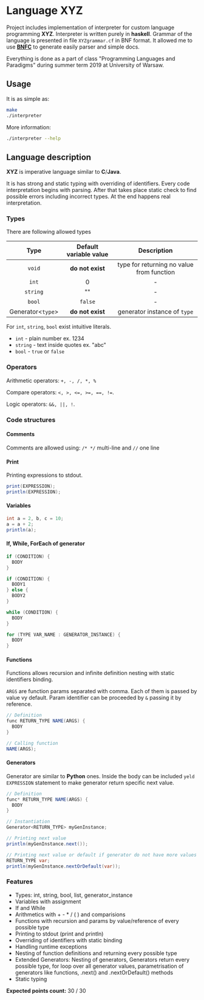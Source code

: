 # Language XYZ

Project includes implementation of interpreter for custom language programming **XYZ**.
Interpreter is written purely in **haskell**.
Grammar of the language is presented in file `XYZgrammar.cf` in BNF format.
It allowed me to use [**BNFC**](https://bnfc.digitalgrammars.com/) to generate easily parser and simple docs.

Everything is done as a part of class "Programming Languages and Paradigms" during summer term 2019
at University of Warsaw.

## Usage

It is as simple as:
```bash
make
./interpreter
```

More information:
```bash
./interpreter --help
```

## Language description

**XYZ** is imperative language similar to **C**/**Java**.

It is has strong and static typing with overriding of identifiers.
Every code interpretation begins with parsing.
After that takes place static check to find possible errors including incorrect types.
At the end happens real interpretation.

### Types
There are following allowed types

| Type | Default variable value | Description |
| :--: | :--------------------: | :---------: |
| `void` | **do not exist** | type for returning no value from function |
| `int` | 0 | - |
| `string` | "" | - |
| `bool` | `false` | - |
| Generator<`type`> | **do not exist** | generator instance of `type` |

For `int`, `string`, `bool` exist intuitive literals.
- `int` - plain number ex. 1234
- `string` - text inside quotes ex. "abc"
- `bool` - `true` or `false`

### Operators

Arithmetic operators: `+, -, /, *, %`

Compare operators: `<, >, <=, >=, ==, !=`.

Logic operators: `&&, ||, !`.

### Code structures

#### Comments

Comments are allowed using: `/* */` multi-line and `//` one line

#### Print
Printing expressions to stdout.

```Java
print(EXPRESSION);
println(EXPRESSION);
```

#### Variables
```Java
int a = 2, b, c = 10;
a = a + 2;
println(a);
```

#### If, While, ForEach of generator
```Java
if (CONDITION) {
  BODY
}

if (CONDITION) {
  BODY1
} else {
  BODY2
}

while (CONDITION) {
  BODY
}

for (TYPE VAR_NAME : GENERATOR_INSTANCE) {
  BODY
}
```

#### Functions
Functions allows recursion and infinite definition nesting with static identifiers binding.

`ARGS` are function params separated with comma. Each of them is passed by value vy default. Param identifier can be proceeded by `&` passing it by reference.


```Java
// Definition
func RETURN_TYPE NAME(ARGS) {
  BODY
}

// Calling function
NAME(ARGS);
```

#### Generators
Generator are similar to **Python** ones. Inside the body can be included `yeld EXPRESSION`
statement to make generator return specific next value.

```Java
// Definition
func* RETURN_TYPE NAME(ARGS) {
  BODY
}

// Instantiation
Generator<RETURN_TYPE> myGenInstance;

// Printing next value
println(myGenInstance.next());

// Printing next value or default if generator do not have more values
RETURN_TYPE var;
println(myGenInstance.nextOrDefault(var));
```

### Features

- Types: int, string, bool, list, generator_instance
- Variables with assignment
- If and While
- Arithmetics with + - * / ( ) and comparisions
- Functions with recursion and params by value/reference of every possible type
- Printing to stdout (print and println)
- Overriding of identifiers with static binding
- Handling runtime exceptions
- Nesting of function definitions and returning every possible type
- Extended Generators: Nesting of generators, Generators return every possible type, for loop over all generator values, parametrisation of generators like functions, .next() and .nextOrDefault() methods
- Static typing

**Expected points count:** 30 / 30
